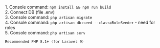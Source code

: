 <p>
1. Console command: <code>npm install && npm run build</code><br>
2. Connect DB (file .env)<br>
3. Console command: <code>php artisan migrate</code><br>
4. Console command: <code>php artisan db:seed --class=RoleSeeder</code> - need for roles<br>
5. Console command: <code>php artisan serv</code>

    Recommended PHP 8.1+ (for Laravel 9)
</p>
